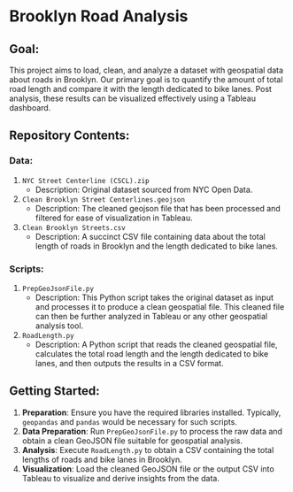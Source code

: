 # Brooklyn Road Analysis

## Goal:
This project aims to load, clean, and analyze a dataset with geospatial data about roads in Brooklyn. Our primary goal is to quantify the amount of total road length and compare it with the length dedicated to bike lanes. Post analysis, these results can be visualized effectively using a Tableau dashboard.

## Repository Contents:

### Data:

1. `NYC Street Centerline (CSCL).zip`
    - Description: Original dataset sourced from NYC Open Data.
2. `Clean Brooklyn Street Centerlines.geojson`
    - Description: The cleaned geojson file that has been processed and filtered for ease of visualization in Tableau.
3. `Clean Brooklyn Streets.csv`
    - Description: A succinct CSV file containing data about the total length of roads in Brooklyn and the length dedicated to bike lanes.

### Scripts:

1. `PrepGeoJsonFile.py`
    - Description: This Python script takes the original dataset as input and processes it to produce a clean geospatial file. This cleaned file can then be further analyzed in Tableau or any other geospatial analysis tool.
2. `RoadLength.py`
    - Description: A Python script that reads the cleaned geospatial file, calculates the total road length and the length dedicated to bike lanes, and then outputs the results in a CSV format.

## Getting Started:

1. **Preparation**: Ensure you have the required libraries installed. Typically, `geopandas` and `pandas` would be necessary for such scripts.
2. **Data Preparation**: Run `PrepGeoJsonFile.py` to process the raw data and obtain a clean GeoJSON file suitable for geospatial analysis.
3. **Analysis**: Execute `RoadLength.py` to obtain a CSV containing the total lengths of roads and bike lanes in Brooklyn.
4. **Visualization**: Load the cleaned GeoJSON file or the output CSV into Tableau to visualize and derive insights from the data.
